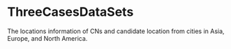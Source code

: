 # ThreeCasesDataSets
The locations information of CNs and candidate location from cities in Asia, Europe, and North America.
